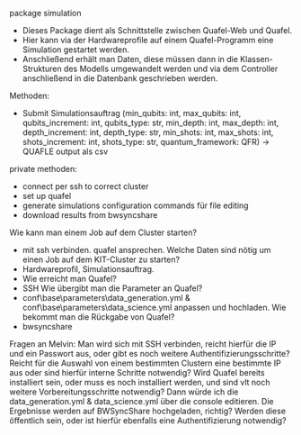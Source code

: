 package simulation

- Dieses Package dient als Schnittstelle zwischen Quafel-Web und Quafel.
- Hier kann via der Hardwareprofile auf einem Quafel-Programm eine Simulation gestartet werden.
- Anschließend erhält man Daten, diese müssen dann in die Klassen-Strukturen des Modells umgewandelt werden und via dem
  Controller anschließend in die Datenbank geschrieben werden.

Methoden:

- Submit Simulationsauftrag (min_qubits: int, max_qubits: int, qubits_increment: int, qubits_type: str, min_depth: int,
  max_depth: int, depth_increment: int, depth_type: str, min_shots: int, max_shots: int, shots_increment: int,
  shots_type: str, quantum_framework: QFR) -> QUAFLE output als csv

private methoden:

- connect per ssh to correct cluster
- set up quafel
- generate simulations configuration commands für file editing
- download results from bwsyncshare

Wie kann man einem Job auf dem Cluster starten?

- mit ssh verbinden. quafel ansprechen. Welche Daten sind nötig um einen Job auf dem KIT-Cluster zu starten?
- Hardwareprofil, Simulationsauftrag.
- Wie erreicht man Quafel?
- SSH Wie übergibt man die Parameter an Quafel?
- conf\base\parameters\data_generation.yml & conf\base\parameters\data_science.yml anpassen und hochladen. Wie bekommt
  man die Rückgabe von Quafel?
- bwsyncshare

Fragen an Melvin:
Man wird sich mit SSH verbinden, reicht hierfür die IP und ein Passwort aus, oder gibt es noch weitere
Authentifizierungsschritte?
Reicht für die Auswahl von einem bestimmten Clustern eine bestimmte IP aus oder sind hierfür interne Schritte notwendig?
Wird Quafel bereits installiert sein, oder muss es noch installiert werden, und sind vlt noch weitere
Vorbereitungsschritte notwendig?
Dann würde ich die data_generation.yml & data_science.yml über die console editieren.
Die Ergebnisse werden auf BWSyncShare hochgeladen, richtig? Werden diese öffentlich sein, oder ist hierfür ebenfalls
eine Authentifizierung notwendig?
